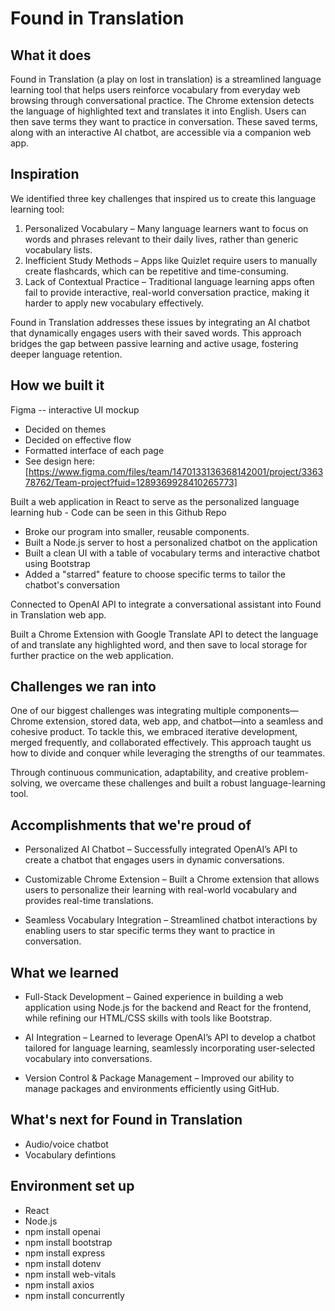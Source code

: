 # <bold> Found in Translation </bold>

## What it does

Found in Translation (a play on lost in translation) is a streamlined language learning tool that helps users reinforce vocabulary from everyday web browsing through conversational practice. The Chrome extension detects the language of highlighted text and translates it into English. Users can then save terms they want to practice in conversation. These saved terms, along with an interactive AI chatbot, are accessible via a companion web app.

## Inspiration

We identified three key challenges that inspired us to create this language learning tool:

1. Personalized Vocabulary – Many language learners want to focus on words and phrases relevant to their daily lives, rather than generic vocabulary lists.
2. Inefficient Study Methods – Apps like Quizlet require users to manually create flashcards, which can be repetitive and time-consuming.
3. Lack of Contextual Practice – Traditional language learning apps often fail to provide interactive, real-world conversation practice, making it harder to apply new vocabulary effectively.

Found in Translation addresses these issues by integrating an AI chatbot that dynamically engages users with their saved words. This approach bridges the gap between passive learning and active usage, fostering deeper language retention.

## How we built it

Figma -- interactive UI mockup
- Decided on themes
- Decided on effective flow
- Formatted interface of each page
- See design here: [https://www.figma.com/files/team/1470133136368142001/project/336378762/Team-project?fuid=1289369928410265773]


Built a web application in React to serve as the personalized language learning hub - Code can be seen in this Github Repo
- Broke our program into smaller, reusable components.
- Built a Node.js server to host a personalized chatbot on the application
- Built a clean UI with a table of vocabulary terms and interactive chatbot using Bootstrap
- Added a "starred" feature to choose specific terms to tailor the chatbot's conversation

Connected to OpenAI API to integrate a conversational assistant into Found in Translation web app.

Built a Chrome Extension with Google Translate API to detect the language of and translate any highlighted word, and then save to local storage for further practice on the web application. 
## Challenges we ran into

One of our biggest challenges was integrating multiple components—Chrome extension, stored data, web app, and chatbot—into a seamless and cohesive product. To tackle this, we embraced iterative development, merged frequently, and collaborated effectively. This approach taught us how to divide and conquer while leveraging the strengths of our teammates.

Through continuous communication, adaptability, and creative problem-solving, we overcame these challenges and built a robust language-learning tool.

## Accomplishments that we're proud of

- <bold>Personalized AI Chatbot</bold> – Successfully integrated OpenAI’s API to create a chatbot that engages users in dynamic conversations.

- <bold>Customizable Chrome Extension</bold> – Built a Chrome extension that allows users to personalize their learning with real-world vocabulary and provides real-time translations.

- <bold>Seamless Vocabulary Integration</bold> – Streamlined chatbot interactions by enabling users to star specific terms they want to practice in conversation.


## What we learned
- <bold>Full-Stack Development</bold> – Gained experience in building a web application using Node.js for the backend and React for the frontend, while refining our HTML/CSS skills with tools like Bootstrap.

- <bold>AI</bold> Integration – Learned to leverage OpenAI’s API to develop a chatbot tailored for language learning, seamlessly incorporating user-selected vocabulary into conversations.

- <bold>Version Control & Package Management</bold> – Improved our ability to manage packages and environments efficiently using GitHub.

## What's next for Found in Translation
- Audio/voice chatbot
- Vocabulary defintions

## Environment set up
- React
- Node.js
- npm install openai
- npm install bootstrap
- npm install express
- npm install dotenv
- npm install web-vitals
- npm install axios
- npm install concurrently
